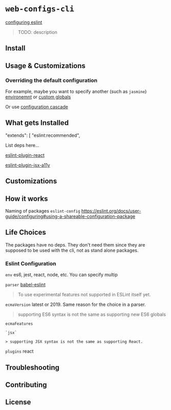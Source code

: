 # `web-configs-cli`

[configuring eslint](https://eslint.org/docs/user-guide/configuring)

> TODO: description

## Install

## Usage & Customizations

### Overriding the default configuration

For example, maybe you want to specify another (such as `jasmine`)
[environemnt](https://eslint.org/docs/user-guide/configuring#specifying-environments)
or
[custom globals](https://eslint.org/docs/user-guide/configuring#specifying-globals)

Or use
[configuration cascade](https://eslint.org/docs/user-guide/configuring#configuration-cascading-and-hierarchy)

## What gets Installed

"extends": [ "eslint:recommended",

List deps here...

[eslint-plugin-react](https://www.npmjs.com/package/eslint-plugin-react)

[eslint-plugin-jsx-a11y](https://github.com/evcohen/eslint-plugin-jsx-a11y)

## Customizations

## How it works

Naming of packages `eslint-config`
https://eslint.org/docs/user-guide/configuring#using-a-shareable-configuration-package

## Life Choices

The packages have no deps. They don't need them since they are supposed to be
used with the cli, not as stand alone packages.

### Eslint Configuration

`env` es6, jest, react, node, etc. You can specify multip

`parser` [babel-eslint](https://www.npmjs.com/package/babel-eslint)

> To use experimental features not supported in ESLint itself yet.

`ecmaVersion` latest or 2019. Same reason for the choice in a parser.

> supporting ES6 syntax is not the same as supporting new ES6 globals

`ecmaFeatures`

    `jsx`

    > supporting JSX syntax is not the same as supporting React.

`plugins` react

## Troubleshooting

## Contributing

## License
